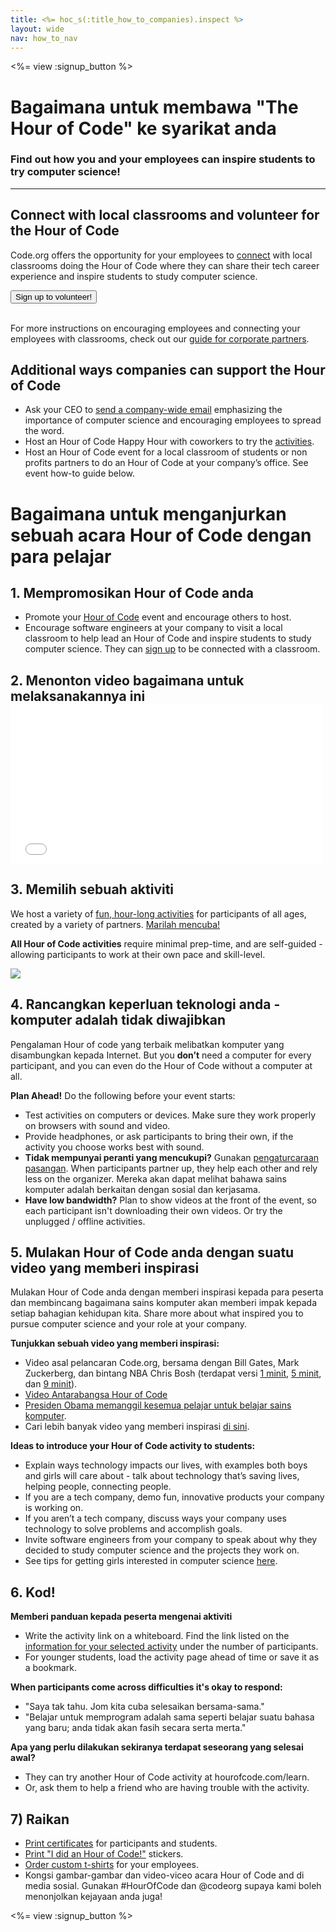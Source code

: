 ```yaml
---
title: <%= hoc_s(:title_how_to_companies).inspect %>
layout: wide
nav: how_to_nav
---
```

<%= view :signup_button %>

# Bagaimana untuk membawa "The Hour of Code" ke syarikat anda

### Find out how you and your employees can inspire students to try computer science!

---

## Connect with local classrooms and volunteer for the Hour of Code

Code.org offers the opportunity for your employees to [connect](<%= codeorg_url('/volunteer') %>) with local classrooms doing the Hour of Code where they can share their tech career experience and inspire students to study computer science.

<button>Sign up to volunteer!</button> <br /> <br /></p> 

For more instructions on encouraging employees and connecting your employees with classrooms, check out our [guide for corporate partners](<%= localized_file('/files/hoc-corporate-toolkit.pdf') %>).

## Additional ways companies can support the Hour of Code

- Ask your CEO to [send a company-wide email](<%= resolve_url('/promote/resources#sample-emails') %>) emphasizing the importance of computer science and encouraging employees to spread the word.
- Host an Hour of Code Happy Hour with coworkers to try the [activities](<%= resolve_url('/learn') %>).
- Host an Hour of Code event for a local classroom of students or non profits partners to do an Hour of Code at your company’s office. See event how-to guide below.

# Bagaimana untuk menganjurkan sebuah acara Hour of Code dengan para pelajar

## 1. Mempromosikan Hour of Code anda

- Promote your [Hour of Code](<%= resolve_url('/promote') %>) event and encourage others to host.
- Encourage software engineers at your company to visit a local classroom to help lead an Hour of Code and inspire students to study computer science. They can [sign up](<%= codeorg_url('/volunteer/engineer') %>) to be connected with a classroom.

## 2. Menonton video bagaimana untuk melaksanakannya ini <iframe width="500" height="255" src="//www.youtube.com/embed/SrnvvWDm73k" frameborder="0" allowfullscreen mark="crwd-mark"></iframe> 

## 3. Memilih sebuah aktiviti

We host a variety of [fun, hour-long activities](<%= resolve_url('/learn') %>) for participants of all ages, created by a variety of partners. [Marilah mencuba!](<%= resolve_url('/learn') %>)

**All Hour of Code activities** require minimal prep-time, and are self-guided - allowing participants to work at their own pace and skill-level.

[![](/images/fit-700/tutorials.png)](<%= resolve_url('/learn') %>)

## 4. Rancangkan keperluan teknologi anda - komputer adalah tidak diwajibkan

Pengalaman Hour of code yang terbaik melibatkan komputer yang disambungkan kepada Internet. But you **don’t** need a computer for every participant, and you can even do the Hour of Code without a computer at all.

**Plan Ahead!** Do the following before your event starts:

- Test activities on computers or devices. Make sure they work properly on browsers with sound and video.
- Provide headphones, or ask participants to bring their own, if the activity you choose works best with sound.
- **Tidak mempunyai peranti yang mencukupi?** Gunakan [pengaturcaraan pasangan](https://www.youtube.com/watch?v=vgkahOzFH2Q). When participants partner up, they help each other and rely less on the organizer. Mereka akan dapat melihat bahawa sains komputer adalah berkaitan dengan sosial dan kerjasama.
- **Have low bandwidth?** Plan to show videos at the front of the event, so each participant isn't downloading their own videos. Or try the unplugged / offline activities.

## 5. Mulakan Hour of Code anda dengan suatu video yang memberi inspirasi

Mulakan Hour of Code anda dengan memberi inspirasi kepada para peserta dan membincang bagaimana sains komputer akan memberi impak kepada setiap bahagian kehidupan kita. Share more about what inspired you to pursue computer science and your role at your company.

**Tunjukkan sebuah video yang memberi inspirasi:**

- Video asal pelancaran Code.org, bersama dengan Bill Gates, Mark Zuckerberg, dan bintang NBA Chris Bosh (terdapat versi [ 1 minit](https://www.youtube.com/watch?v=qYZF6oIZtfc), [5 minit](https://www.youtube.com/watch?v=nKIu9yen5nc), dan [9 minit](https://www.youtube.com/watch?v=dU1xS07N-FA)).
- [Video Antarabangsa Hour of Code](https://www.youtube.com/watch?v=KsOIlDT145A)
- [Presiden Obama memanggil kesemua pelajar untuk belajar sains komputer](https://www.youtube.com/watch?v=6XvmhE1J9PY).
- Cari lebih banyak video yang memberi inspirasi [di sini](https://www.youtube.com/playlist?list=PLzdnOPI1iJNfpD8i4Sx7U0y2MccnrNZuP).

**Ideas to introduce your Hour of Code activity to students:**

- Explain ways technology impacts our lives, with examples both boys and girls will care about - talk about technology that’s saving lives, helping people, connecting people.
- If you are a tech company, demo fun, innovative products your company is working on.
- If you aren’t a tech company, discuss ways your company uses technology to solve problems and accomplish goals.
- Invite software engineers from your company to speak about why they decided to study computer science and the projects they work on.
- See tips for getting girls interested in computer science [here](<%= codeorg_url('/girls') %>).

## 6. Kod!

**Memberi panduan kepada peserta mengenai aktiviti**

- Write the activity link on a whiteboard. Find the link listed on the [information for your selected activity](<%= resolve_url('/learn') %>) under the number of participants.
- For younger students, load the activity page ahead of time or save it as a bookmark.

**When participants come across difficulties it's okay to respond:**

- "Saya tak tahu. Jom kita cuba selesaikan bersama-sama."
- "Belajar untuk memprogram adalah sama seperti belajar suatu bahasa yang baru; anda tidak akan fasih secara serta merta."

**Apa yang perlu dilakukan sekiranya terdapat seseorang yang selesai awal?**

- They can try another Hour of Code activity at hourofcode.com/learn.
- Or, ask them to help a friend who are having trouble with the activity.

## 7) Raikan

- [Print certificates](<%= codeorg_url('/certificates') %>) for participants and students.
- [Print "I did an Hour of Code!"](<%= resolve_url('/promote/resources#stickers') %>) stickers.
- [Order custom t-shirts](http://blog.code.org/post/132608499493/hour-of-code-shirts-and-more) for your employees.
- Kongsi gambar-gambar dan video-viceo acara Hour of Code and di media sosial. Gunakan #HourOfCode dan @codeorg supaya kami boleh menonjolkan kejayaan anda juga!

<%= view :signup_button %>
